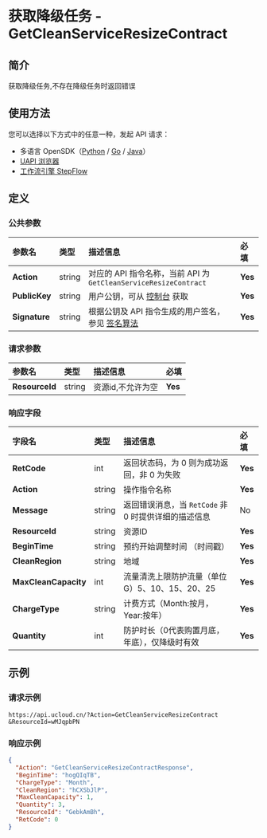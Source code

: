 # 获取降级任务 - GetCleanServiceResizeContract

## 简介

获取降级任务,不存在降级任务时返回错误





## 使用方法

您可以选择以下方式中的任意一种，发起 API 请求：
- 多语言 OpenSDK（[Python](https://github.com/ucloud/ucloud-sdk-python3) / [Go](https://github.com/ucloud/ucloud-sdk-go) / [Java](https://github.com/ucloud/ucloud-sdk-java)）
- [UAPI 浏览器](https://console.ucloud.cn/uapi/detail?id=GetCleanServiceResizeContract)
- [工作流引擎 StepFlow](https://console.ucloud.cn/stepflow/manage/)

## 定义

### 公共参数

| 参数名 | 类型 | 描述信息 | 必填 |
|:---|:---|:---|:---|
| **Action**     | string  | 对应的 API 指令名称，当前 API 为 `GetCleanServiceResizeContract`                        | **Yes** |
| **PublicKey**  | string  | 用户公钥，可从 [控制台](https://console.ucloud.cn/uapi/apikey) 获取                                             | **Yes** |
| **Signature**  | string  | 根据公钥及 API 指令生成的用户签名，参见 [签名算法](api/summary/signature.md)  | **Yes** |

### 请求参数

| 参数名 | 类型 | 描述信息 | 必填 |
|:---|:---|:---|:---|
| **ResourceId** | string | 资源id,不允许为空 |**Yes**|

### 响应字段

| 字段名 | 类型 | 描述信息 | 必填 |
|:---|:---|:---|:---|
| **RetCode** | int | 返回状态码，为 0 则为成功返回，非 0 为失败 |**Yes**|
| **Action** | string | 操作指令名称 |**Yes**|
| **Message** | string | 返回错误消息，当 `RetCode` 非 0 时提供详细的描述信息 |No|
| **ResourceId** | string | 资源ID |**Yes**|
| **BeginTime** | string | 预约开始调整时间 （时间戳） |**Yes**|
| **CleanRegion** | string | 地域 |**Yes**|
| **MaxCleanCapacity** | int | 流量清洗上限防护流量（单位G）5、10、15、20、25 |**Yes**|
| **ChargeType** | string | 计费方式（Month:按月，Year:按年） |**Yes**|
| **Quantity** | int | 防护时长（0代表购置月底，年底），仅降级时有效 |**Yes**|




## 示例

### 请求示例
    
```
https://api.ucloud.cn/?Action=GetCleanServiceResizeContract
&ResourceId=wMJqpbPN
```

### 响应示例
    
```json
{
  "Action": "GetCleanServiceResizeContractResponse",
  "BeginTime": "hogQIqTB",
  "ChargeType": "Month",
  "CleanRegion": "hCXSbJlP",
  "MaxCleanCapacity": 1,
  "Quantity": 3,
  "ResourceId": "GebkAmBh",
  "RetCode": 0
}
```





